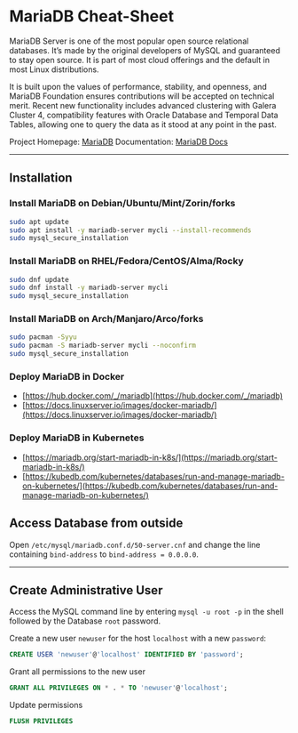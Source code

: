 # MariaDB Cheat-Sheet

MariaDB Server is one of the most popular open source relational databases. It’s made by the original developers of MySQL and guaranteed to stay open source. It is part of most cloud offerings and the default in most Linux distributions.

It is built upon the values of performance, stability, and openness, and MariaDB Foundation ensures contributions will be accepted on technical merit. Recent new functionality includes advanced clustering with Galera Cluster 4, compatibility features with Oracle Database and Temporal Data Tables, allowing one to query the data as it stood at any point in the past.

Project Homepage: [MariaDB](https://mariadb.org/)
Documentation: [MariaDB Docs](https://mariadb.org/documentation/)

---
## Installation

### Install MariaDB on Debian/Ubuntu/Mint/Zorin/forks

```bash
sudo apt update
sudo apt install -y mariadb-server mycli --install-recommends
sudo mysql_secure_installation
```

### Install MariaDB on RHEL/Fedora/CentOS/Alma/Rocky

```bash
sudo dnf update
sudo dnf install -y mariadb-server mycli
sudo mysql_secure_installation
```

### Install MariaDB on Arch/Manjaro/Arco/forks

```bash
sudo pacman -Syyu
sudo pacman -S mariadb-server mycli --noconfirm
sudo mysql_secure_installation
```

### Deploy MariaDB in Docker
- [https://hub.docker.com/_/mariadb](https://hub.docker.com/_/mariadb)
- [https://docs.linuxserver.io/images/docker-mariadb/](https://docs.linuxserver.io/images/docker-mariadb/)

### Deploy MariaDB in Kubernetes
- [https://mariadb.org/start-mariadb-in-k8s/](https://mariadb.org/start-mariadb-in-k8s/)
- [https://kubedb.com/kubernetes/databases/run-and-manage-mariadb-on-kubernetes/](https://kubedb.com/kubernetes/databases/run-and-manage-mariadb-on-kubernetes/)

## Access Database from outside

Open `/etc/mysql/mariadb.conf.d/50-server.cnf` and change the line containing `bind-address` to `bind-address = 0.0.0.0`.

---
## Create Administrative User

Access the MySQL command line by entering `mysql -u root -p` in the shell followed by the Database `root` password.

Create a new user `newuser` for the host `localhost` with a new `password`:

```sql
CREATE USER 'newuser'@'localhost' IDENTIFIED BY 'password';
```

Grant all permissions to the new user

```sql
GRANT ALL PRIVILEGES ON * . * TO 'newuser'@'localhost';
```

Update permissions

```sql
FLUSH PRIVILEGES
```